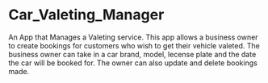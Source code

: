 # Car_Valeting_Manager
An App that Manages a Valeting service.
This app allows a business owner to create bookings for customers who wish to get their vehicle valeted.
The business owner can take in a car brand, model, lecense plate and the date the car will be booked for.
The owner can also update and delete bookings made.
